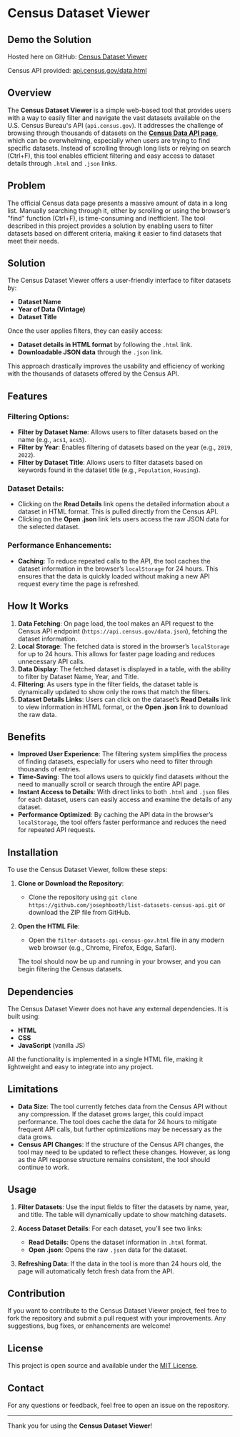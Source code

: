 # Census Dataset Viewer

## Demo the Solution
Hosted here on GitHub: [Census Dataset Viewer](https://josephbooth.github.io/list-datasets-census-api/source/filter-datasets-api-census-gov.html)

Census API provided: [api.census.gov/data.html](https://api.census.gov/data.html)

## Overview

The **Census Dataset Viewer** is a simple web-based tool that provides users with a way to easily filter and navigate the vast datasets available on the U.S. Census Bureau's API (`api.census.gov`). It addresses the challenge of browsing through thousands of datasets on the **[Census Data API page](https://api.census.gov/data.html)**, which can be overwhelming, especially when users are trying to find specific datasets. Instead of scrolling through long lists or relying on search (Ctrl+F), this tool enables efficient filtering and easy access to dataset details through `.html` and `.json` links.

## Problem

The official Census data page presents a massive amount of data in a long list. Manually searching through it, either by scrolling or using the browser’s "find" function (Ctrl+F), is time-consuming and inefficient. The tool described in this project provides a solution by enabling users to filter datasets based on different criteria, making it easier to find datasets that meet their needs.

## Solution

The Census Dataset Viewer offers a user-friendly interface to filter datasets by:

- **Dataset Name**
- **Year of Data (Vintage)**
- **Dataset Title**

Once the user applies filters, they can easily access:

- **Dataset details in HTML format** by following the `.html` link.
- **Downloadable JSON data** through the `.json` link.

This approach drastically improves the usability and efficiency of working with the thousands of datasets offered by the Census API.

## Features

### Filtering Options:
- **Filter by Dataset Name**: Allows users to filter datasets based on the name (e.g., `acs1`, `acs5`).
- **Filter by Year**: Enables filtering of datasets based on the year (e.g., `2019`, `2022`).
- **Filter by Dataset Title**: Allows users to filter datasets based on keywords found in the dataset title (e.g., `Population`, `Housing`).

### Dataset Details:
- Clicking on the **Read Details** link opens the detailed information about a dataset in HTML format. This is pulled directly from the Census API.
- Clicking on the **Open .json** link lets users access the raw JSON data for the selected dataset.

### Performance Enhancements:
- **Caching**: To reduce repeated calls to the API, the tool caches the dataset information in the browser’s `localStorage` for 24 hours. This ensures that the data is quickly loaded without making a new API request every time the page is refreshed.

## How It Works

1. **Data Fetching**: On page load, the tool makes an API request to the Census API endpoint (`https://api.census.gov/data.json`), fetching the dataset information.
2. **Local Storage**: The fetched data is stored in the browser’s `localStorage` for up to 24 hours. This allows for faster page loading and reduces unnecessary API calls.
3. **Data Display**: The fetched dataset is displayed in a table, with the ability to filter by Dataset Name, Year, and Title.
4. **Filtering**: As users type in the filter fields, the dataset table is dynamically updated to show only the rows that match the filters.
5. **Dataset Details Links**: Users can click on the dataset’s **Read Details** link to view information in HTML format, or the **Open .json** link to download the raw data.

## Benefits

- **Improved User Experience**: The filtering system simplifies the process of finding datasets, especially for users who need to filter through thousands of entries.
- **Time-Saving**: The tool allows users to quickly find datasets without the need to manually scroll or search through the entire API page.
- **Instant Access to Details**: With direct links to both `.html` and `.json` files for each dataset, users can easily access and examine the details of any dataset.
- **Performance Optimized**: By caching the API data in the browser’s `localStorage`, the tool offers faster performance and reduces the need for repeated API requests.

## Installation

To use the Census Dataset Viewer, follow these steps:

1. **Clone or Download the Repository**: 
   - Clone the repository using `git clone https://github.com/josephbooth/list-datasets-census-api.git` or download the ZIP file from GitHub.
   
2. **Open the HTML File**:
   - Open the `filter-datasets-api-census-gov.html` file in any modern web browser (e.g., Chrome, Firefox, Edge, Safari).
   
   The tool should now be up and running in your browser, and you can begin filtering the Census datasets.

## Dependencies

The Census Dataset Viewer does not have any external dependencies. It is built using:
- **HTML**
- **CSS**
- **JavaScript** (vanilla JS)

All the functionality is implemented in a single HTML file, making it lightweight and easy to integrate into any project.

## Limitations

- **Data Size**: The tool currently fetches data from the Census API without any compression. If the dataset grows larger, this could impact performance. The tool does cache the data for 24 hours to mitigate frequent API calls, but further optimizations may be necessary as the data grows.
- **Census API Changes**: If the structure of the Census API changes, the tool may need to be updated to reflect these changes. However, as long as the API response structure remains consistent, the tool should continue to work.

## Usage

1. **Filter Datasets**: Use the input fields to filter the datasets by name, year, and title. The table will dynamically update to show matching datasets.
   
2. **Access Dataset Details**: For each dataset, you’ll see two links:
   - **Read Details**: Opens the dataset information in `.html` format.
   - **Open .json**: Opens the raw `.json` data for the dataset.

3. **Refreshing Data**: If the data in the tool is more than 24 hours old, the page will automatically fetch fresh data from the API.

## Contribution

If you want to contribute to the Census Dataset Viewer project, feel free to fork the repository and submit a pull request with your improvements. Any suggestions, bug fixes, or enhancements are welcome!

## License

This project is open source and available under the [MIT License](LICENSE).

## Contact

For any questions or feedback, feel free to open an issue on the repository.

---

Thank you for using the **Census Dataset Viewer**!
